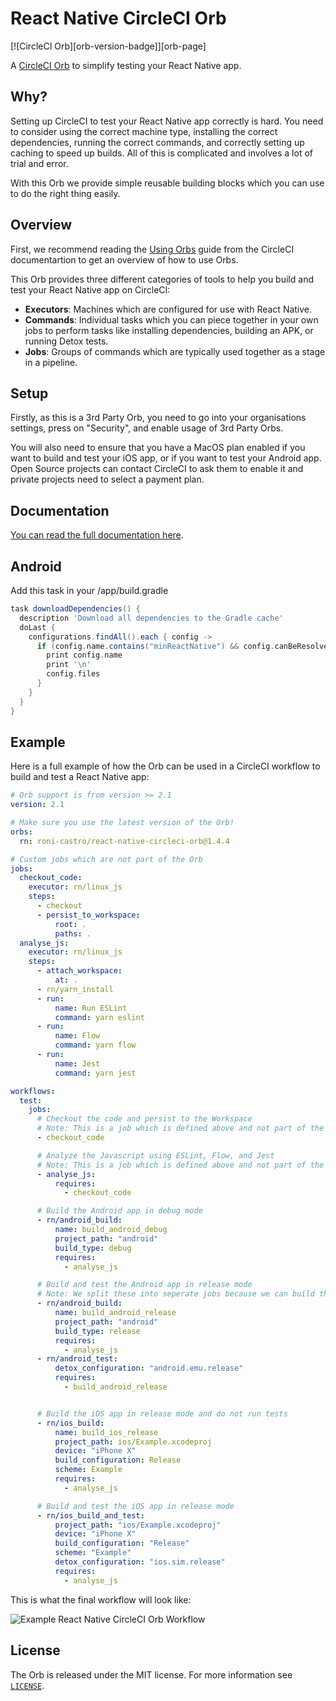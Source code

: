 # React Native CircleCI Orb

[![CircleCI Orb][orb-version-badge]][orb-page]

A [CircleCI Orb](https://circleci.com/orbs/) to simplify testing your React Native app.

## Why?
Setting up CircleCI to test your React Native app correctly is hard. You need to consider using the correct machine type, installing the correct dependencies, running the correct commands, and correctly setting up caching to speed up builds. All of this is complicated and involves a lot of trial and error.

With this Orb we provide simple reusable building blocks which you can use to do the right thing easily.

## Overview
First, we recommend reading the [Using Orbs](https://circleci.com/docs/2.0/using-orbs/) guide from the CircleCI documentartion to get an overview of how to use Orbs.

This Orb provides three different categories of tools to help you build and test your React Native app on CircleCI:

* **Executors**: Machines which are configured for use with React Native.
* **Commands**: Individual tasks which you can piece together in your own jobs to perform tasks like installing dependencies, building an APK, or running Detox tests.
* **Jobs**: Groups of commands which are typically used together as a stage in a pipeline.

## Setup
Firstly, as this is a 3rd Party Orb, you need to go into your organisations settings, press on "Security", and enable usage of 3rd Party Orbs.

You will also need to ensure that you have a MacOS plan enabled if you want to build and test your iOS app, or if you want to test your Android app. Open Source projects can contact CircleCI to ask them to enable it and private projects need to select a payment plan.

## Documentation
[You can read the full documentation here](https://circleci.com/orbs/registry/orb/roni-castro/react-native-circleci-orb).

## Android

Add this task in your <example>/app/build.gradle

```gradle
task downloadDependencies() {
  description 'Download all dependencies to the Gradle cache'
  doLast {
    configurations.findAll().each { config ->
      if (config.name.contains("minReactNative") && config.canBeResolved) {
        print config.name
        print '\n'
        config.files
      }
    }
  }
}
```

## Example

Here is a full example of how the Orb can be used in a CircleCI workflow to build and test a React Native app:

```yaml
# Orb support is from version >= 2.1
version: 2.1

# Make sure you use the latest version of the Orb!
orbs:
  rn: roni-castro/react-native-circleci-orb@1.4.4

# Custom jobs which are not part of the Orb
jobs:
  checkout_code:
    executor: rn/linux_js
    steps:
      - checkout
      - persist_to_workspace:
          root: .
          paths: .
  analyse_js:
    executor: rn/linux_js
    steps:
      - attach_workspace:
          at: .
      - rn/yarn_install
      - run:
          name: Run ESLint
          command: yarn eslint
      - run:
          name: Flow
          command: yarn flow
      - run:
          name: Jest
          command: yarn jest

workflows:
  test:
    jobs:
      # Checkout the code and persist to the Workspace
      # Note: This is a job which is defined above and not part of the Orb
      - checkout_code

      # Analyze the Javascript using ESLint, Flow, and Jest
      # Note: This is a job which is defined above and not part of the Orb
      - analyse_js:
          requires:
            - checkout_code

      # Build the Android app in debug mode
      - rn/android_build:
          name: build_android_debug
          project_path: "android"
          build_type: debug
          requires:
            - analyse_js

      # Build and test the Android app in release mode
      # Note: We split these into seperate jobs because we can build the Android app on a Linux machine and preserve the expensive MacOS executor minutes for when it's required
      - rn/android_build:
          name: build_android_release
          project_path: "android"
          build_type: release
          requires:
            - analyse_js
      - rn/android_test:
          detox_configuration: "android.emu.release"
          requires:
            - build_android_release


      # Build the iOS app in release mode and do not run tests
      - rn/ios_build:
          name: build_ios_release
          project_path: ios/Example.xcodeproj
          device: "iPhone X"
          build_configuration: Release
          scheme: Example
          requires:
            - analyse_js

      # Build and test the iOS app in release mode
      - rn/ios_build_and_test:
          project_path: "ios/Example.xcodeproj"
          device: "iPhone X"
          build_configuration: "Release"
          scheme: "Example"
          detox_configuration: "ios.sim.release"
          requires:
            - analyse_js
```

This is what the final workflow will look like:

![Example React Native CircleCI Orb Workflow](.github/example_workflow.png)

## License
The Orb is released under the MIT license. For more information see [`LICENSE`](https://github.com/roni-castro/react-native-circleci-orb/blob/master/LICENSE).
